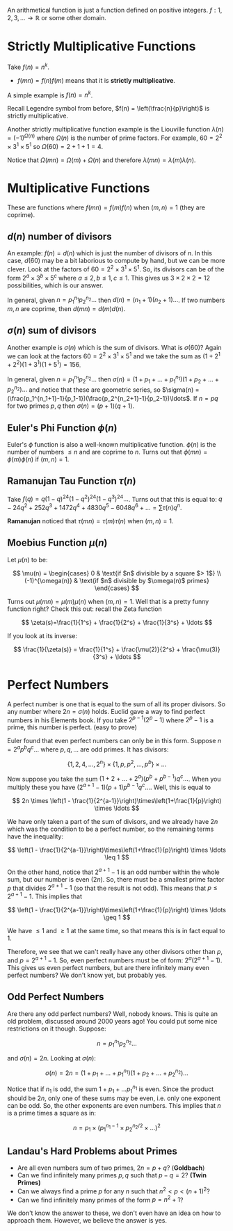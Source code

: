 <!-- toc -->

An arithmetical function is just a function defined on positive integers. $f : 1, 2, 3, \ldots \to \mathbb{R}$ or some other domain.

# Strictly Multiplicative Functions

Take $f(n) = n^k$.

- $f(mn) = f(n)f(m)$ means that it is **strictly multiplicative**.

A simple example is $f(n) = n^k$.

Recall Legendre symbol from before, $f(n) = \left(\frac{n}{p}\right)$ is strictly multiplicative.

Another strictly multiplicative function example is the Liouville function $\lambda(n) = (-1)^{\Omega(n)}$ where $\Omega(n)$ is the number of prime factors. For example, $60=2^2 \times 3^1 \times 5^1$ so $\Omega(60)=2+1+1=4$.

Notice that $\Omega(mn) = \Omega(m) + \Omega(n)$ and therefore $\lambda(mn) = \lambda(m)\lambda(n)$.

# Multiplicative Functions

These are functions where $f(mn) = f(m)f(n)$ when $(m,n)=1$ (they are coprime).

## $d(n)$ number of divisors

An example: $f(n) = d(n)$ which is just the number of divisors of $n$. In this case, $d(60)$ may be a bit laborious to compute by hand, but we can be more clever. Look at the factors of $60 = 2^2 \times 3^1 \times 5^1$. So, its divisors can be of the form $2^a \times 3^b \times 5^c$ where $a\leq 2, b \leq 1, c\leq 1$. This gives us $3\times2\times2=12$ possibilities, which is our answer.

In general, given $n = p_1^{n_1} p_2^{n_2} \ldots$ then $d(n)=(n_1+1)(n_2+1)\ldots$. If two numbers $m,n$ are coprime, then $d(mn) = d(m)d(n)$.

## $\sigma(n)$ sum of divisors

Another example is $\sigma(n)$ which is the sum of divisors. What is $\sigma(60)$? Again we can look at the factors $60 = 2^2 \times 3^1 \times 5^1$ and we take the sum as $(1 + 2^1 + 2^2)(1 + 3^1)(1 + 5^1) = 156$.

In general, given $n = p_1^{n_1} p_2^{n_2} \ldots$ then $\sigma(n)=(1 + p_1 + \ldots + p_1^{n_1})(1 + p_2 + \ldots + p_2^{n_2})\ldots$ and notice that these are geometric series, so $\sigma(n) = (\frac{p_1^{n_1+1}-1}{p_1-1})(\frac{p_2^{n_2+1}-1}{p_2-1})\ldots$. If $n=pq$ for two primes $p,q$ then $\sigma(n)=(p+1)(q+1)$.

## Euler's Phi Function $\phi(n)$

Euler's $\phi$ function is also a well-known multiplicative function. $\phi(n)$ is the number of numbers $\leq n$ and are coprime to $n$. Turns out that $\phi(mn)=\phi(m)\phi(n)$ if $(m,n)=1$.

## Ramanujan Tau Function $\tau(n)$

Take $f(q)=q(1-q)^{24}(1-q^2)^{24}(1-q^3)^{24}\ldots$. Turns out that this is equal to: $q-24q^2 + 252q^3 + 1472q^4 + 4830q^5 - 6048q^6 + \ldots = \sum \tau(n) q^n$.

**Ramanujan** noticed that $\tau(mn)=\tau(m)\tau(n)$ when $(m,n)=1$.

## Moebius Function $\mu(n)$

Let $\mu(n)$ to be:

$$
\mu(n) =
\begin{cases}
0 & \text{if $n$ divisible by a square $> 1$} \\
(-1)^{\omega(n)} & \text{if $n$ divisible by $\omega(n)$ primes}
\end{cases}
$$

Turns out $\mu(mn)=\mu(m)\mu(n)$ when $(m,n)=1$. Well that is a pretty funny function right? Check this out: recall the Zeta function

$$
\zeta(s)=\frac{1}{1^s} + \frac{1}{2^s} + \frac{1}{3^s} + \ldots
$$

If you look at its inverse:

$$
\frac{1}{\zeta(s)} = \frac{1}{1^s} + \frac{\mu(2)}{2^s} + \frac{\mu(3)}{3^s} + \ldots
$$

# Perfect Numbers

A perfect number is one that is equal to the sum of all its proper divisors. So any number where $2n=\sigma(n)$ holds. Euclid gave a way to find perfect numbers in his Elements book. If you take $2^{p-1}(2^{p}-1)$ where $2^p-1$ is a prime, this number is perfect. (easy to prove)

Euler found that even perfect numbers can only be in this form. Suppose $n=2^ap^bq^c\ldots$ where $p,q,\ldots$ are odd primes. It has divisors:

$$
\{1, 2, 4, \ldots, 2^n\}\times\{1, p, p^2, \ldots, p^b\}\times\ldots
$$

Now suppose you take the sum $(1 + 2 + \ldots + 2^a)(p^b + p^{b-1})q^c\ldots$. When you multiply these you have $(2^{a+1}-1)(p+1)p^{b-1}q^c\ldots$. Well, this is equal to

$$
2n \times \left(1 - \frac{1}{2^{a-1}}\right)\times\left(1+\frac{1}{p}\right) \times \ldots
$$

We have only taken a part of the sum of divisors, and we already have $2n$ which was the condition to be a perfect number, so the remaining terms have the inequality:

$$
\left(1 - \frac{1}{2^{a-1}}\right)\times\left(1+\frac{1}{p}\right) \times \ldots \leq 1
$$

On the other hand, notice that $2^{a+1}-1$ is an odd number within the whole sum, but our number is even ($2n$). So, there must be a smallest prime factor $p$ that divides $2^{a+1}-1$ (so that the result is not odd). This means that $p \leq 2^{a+1}-1$. This implies that

$$
\left(1 - \frac{1}{2^{a-1}}\right)\times\left(1+\frac{1}{p}\right) \times \ldots \geq 1
$$

We have $\leq 1$ and $\geq 1$ at the same time, so that means this is in fact equal to 1.

Therefore, we see that we can't really have any other divisors other than $p$, and $p=2^{a+1}-1$. So, even perfect numbers must be of form: $2^{a}(2^{a+1}-1)$. This gives us even perfect numbers, but are there infinitely many even perfect numbers? We don't know yet, but probably yes.

## Odd Perfect Numbers

Are there any odd perfect numbers? Well, nobody knows. This is quite an old problem, discussed around 2000 years ago! You could put some nice restrictions on it though. Suppose:

$$
n = p_1^{n_1}p_2^{n_2}\ldots
$$

and $\sigma(n)=2n$. Looking at $\sigma(n)$:

$$
\sigma(n)=2n=(1+p_1+\ldots+p_1^{n_1})(1+p_2+\ldots+p_2^{n_2})\ldots
$$

Notice that if $n_1$ is odd, the sum $1 + p_1 + \ldots p_1^{n_1}$ is even. Since the product should be $2n$, only one of these sums may be even, i.e. only one exponent can be odd. So, the other exponents are even numbers. This implies that $n$ is a prime times a square as in:

$$
n = p_1\times(p_1^{n_1-1}\times p_2^{n_2/2}\times \ldots)^2
$$

## Landau's Hard Problems about Primes

- Are all even numbers sum of two primes, $2n=p+q$? (**Goldbach**)
- Can we find infinitely many primes $p,q$ such that $p-q=2$? **(Twin Primes)**
- Can we always find a prime $p$ for any $n$ such that $n^2 < p < (n+1)^2$?
- Can we find infinitely many primes of the form $p=n^2+1$?

We don't know the answer to these, we don't even have an idea on how to approach them. However, we believe the answer is yes.
